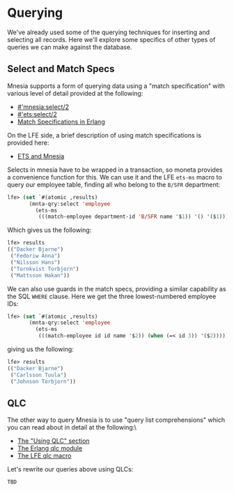 # Querying

We've already used some of the querying techniques for inserting and selecting all records. Here we'll explore some specifics of other types of queries we can make against the database.

## Select and Match Specs

Mnesia supports a form of querying data using a "match specification" with various level of detail provided at the following:
* [#'mnesia:select/2](https://www.erlang.org/doc/man/mnesia#select-2)
* [#'ets:select/2](https://www.erlang.org/doc/man/ets#select-2)
* [Match Specifications in Erlang](https://www.erlang.org/doc/apps/erts/match_spec)

On the LFE side, a brief description of using match specifications is provided here:
* [ETS and Mnesia](https://github.com/lfe/lfe/blob/develop/doc/src/lfe_guide.7.md#ets-and-mnesia)

Selects in mnesia have to be wrapped in a transaction, so moneta provides a convenience function for this. We can use it and the LFE `ets-ms` macro to query our employee table, finding all who belong to the `B/SFR` department:

```cl
lfe> (set `#(atomic ,results)
       (mnta-qry:select 'employee 
         (ets-ms
          (((match-employee department-id 'B/SFR name '$1)) '() '($1)))))
```

Which gives us the following:

```cl
lfe> results
(("Dacker Bjarne")
 ("Fedoriw Anna")
 ("Nilsson Hans")
 ("Tornkvist Torbjorn")
 ("Mattsson Hakan"))
```

We can also use guards in the match specs, providing a similar capability as the SQL `WHERE` clause. Here we get the three lowest-numbered employee IDs:

```cl
lfe> (set `#(atomic ,results)
       (mnta-qry:select 'employee 
         (ets-ms
          (((match-employee id id name '$2)) (when (=< id 3)) '($2)))))
```

giving us the following:

``` cl
lfe> results
(("Dacker Bjarne")
 ("Carlsson Tuula")
 ("Johnson Torbjorn"))
```

## QLC

The other way to query Mnesia is to use "query list comprehensions" which you can read about in detail at the following:\
* [The "Using QLC" section](https://www.erlang.org/doc/apps/mnesia/mnesia_chap2#example)
* [The Erlang qlc module](https://www.erlang.org/doc/man/qlc)
* [The LFE qlc macro](https://github.com/lfe/lfe/blob/develop/doc/src/lfe_guide.7.md#query-list-comprehensions)

Let's rewrite our queries above using QLCs:

``` cl
TBD
```
